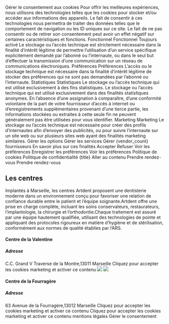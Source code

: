 Gérer le consentement aux cookies
Pour offrir les meilleures expériences, nous utilisons des technologies telles que les cookies pour stocker et/ou accéder aux informations des appareils. Le fait de consentir à ces technologies nous permettra de traiter des données telles que le comportement de navigation ou les ID uniques sur ce site. Le fait de ne pas consentir ou de retirer son consentement peut avoir un effet négatif sur certaines caractéristiques et fonctions.
Fonctionnel Fonctionnel Toujours activé 
Le stockage ou l’accès technique est strictement nécessaire dans la finalité d’intérêt légitime de permettre l’utilisation d’un service spécifique explicitement demandé par l’abonné ou l’internaute, ou dans le seul but d’effectuer la transmission d’une communication sur un réseau de communications électroniques.
Préférences Préférences
L’accès ou le stockage technique est nécessaire dans la finalité d’intérêt légitime de stocker des préférences qui ne sont pas demandées par l’abonné ou l’internaute.
Statistiques Statistiques
Le stockage ou l’accès technique qui est utilisé exclusivement à des fins statistiques. Le stockage ou l’accès technique qui est utilisé exclusivement dans des finalités statistiques anonymes. En l’absence d’une assignation à comparaître, d’une conformité volontaire de la part de votre fournisseur d’accès à internet ou d’enregistrements supplémentaires provenant d’une tierce partie, les informations stockées ou extraites à cette seule fin ne peuvent généralement pas être utilisées pour vous identifier.
Marketing Marketing
Le stockage ou l’accès technique est nécessaire pour créer des profils d’internautes afin d’envoyer des publicités, ou pour suivre l’internaute sur un site web ou sur plusieurs sites web ayant des finalités marketing similaires.
Gérer les options Gérer les services Gérer {vendor_count} fournisseurs En savoir plus sur ces finalités
Accepter Refuser Voir les préférences Enregistrer les préférences Voir les préférences
Politique de cookies  Politique de confidentialité {title}
Aller au contenu
Prendre rendez-vous
Prendre rendez-vous
## Les centres
Implantés à Marseille, les centres Artdent proposent une dentisterie moderne dans un environnement conçu pour favoriser une relation de confiance durable entre le patient et l’équipe soignante.Artdent offre une prise en charge complète, incluant les soins conservateurs, restaurateurs, l’implantologie, la chirurgie et l’orthodontie.Chaque traitement est assuré par une équipe hautement qualifiée, utilisant des technologies de pointe et appliquant des protocoles rigoureux en matière d’hygiène et de stérilisation, conformément aux normes de qualité établies par l’ARS.
#### Centre de la Valentine
##### Adresse
C.C. Grand V Traverse de la Montre,13011 Marseille
Cliquez pour accepter les cookies marketing et activer ce contenu
![](https://www.artdentclinic.fr/wp-content/uploads/2023/10/ARTDENT-CLINIC-VALENTINE_ARTDENT_01.jpg)
![](https://www.artdentclinic.fr/wp-content/uploads/2023/10/ARTDENT-CLINIC-VALENTINE_ARTDENT_03.jpg)
#### Centre de la Fourragère
##### Adresse
63 Avenue de la Fourragère,13012 Marseille
Cliquez pour accepter les cookies marketing et activer ce contenu
Cliquez pour accepter les cookies marketing et activer ce contenu
mentions légales
Gérer le consentement
